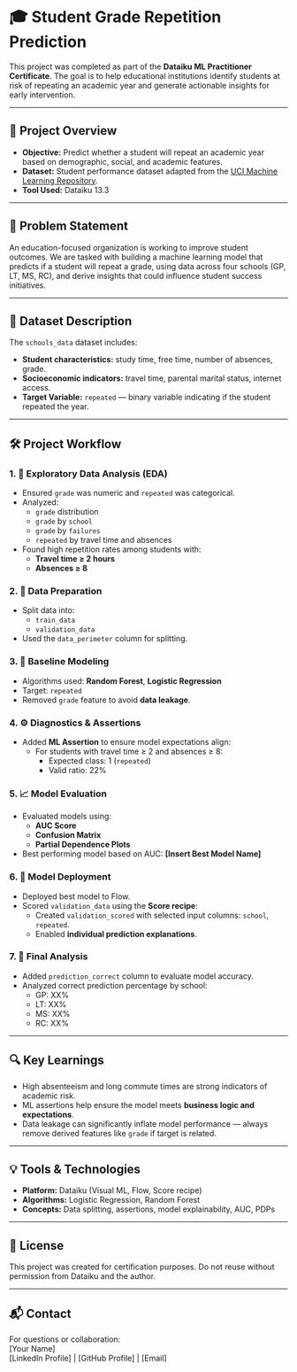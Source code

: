 # 🎓 Student Grade Repetition Prediction

This project was completed as part of the **Dataiku ML Practitioner Certificate**. The goal is to help educational institutions identify students at risk of repeating an academic year and generate actionable insights for early intervention.

---

## 📌 Project Overview

- **Objective:** Predict whether a student will repeat an academic year based on demographic, social, and academic features.
- **Dataset:** Student performance dataset adapted from the [UCI Machine Learning Repository](https://archive.ics.uci.edu/ml/datasets/Student+Performance).
- **Tool Used:** Dataiku 13.3

---

## 🧠 Problem Statement

An education-focused organization is working to improve student outcomes. We are tasked with building a machine learning model that predicts if a student will repeat a grade, using data across four schools (GP, LT, MS, RC), and derive insights that could influence student success initiatives.

---

## 📁 Dataset Description

The `schools_data` dataset includes:
- **Student characteristics:** study time, free time, number of absences, grade.
- **Socioeconomic indicators:** travel time, parental marital status, internet access.
- **Target Variable:** `repeated` — binary variable indicating if the student repeated the year.

---

## 🛠️ Project Workflow

### 1. 🧪 Exploratory Data Analysis (EDA)
- Ensured `grade` was numeric and `repeated` was categorical.
- Analyzed:
  - `grade` distribution
  - `grade` by `school`
  - `grade` by `failures`
  - `repeated` by travel time and absences
- Found high repetition rates among students with:
  - **Travel time ≥ 2 hours**
  - **Absences ≥ 8**

### 2. 🧹 Data Preparation
- Split data into:
  - `train_data`
  - `validation_data`
- Used the `data_perimeter` column for splitting.

### 3. 🤖 Baseline Modeling
- Algorithms used: **Random Forest**, **Logistic Regression**
- Target: `repeated`
- Removed `grade` feature to avoid **data leakage**.

### 4. ⚙️ Diagnostics & Assertions
- Added **ML Assertion** to ensure model expectations align:
  - For students with travel time ≥ 2 and absences ≥ 8:
    - Expected class: 1 (`repeated`)
    - Valid ratio: 22%

### 5. 📈 Model Evaluation
- Evaluated models using:
  - **AUC Score**
  - **Confusion Matrix**
  - **Partial Dependence Plots**
- Best performing model based on AUC: **[Insert Best Model Name]**

### 6. 🚀 Model Deployment
- Deployed best model to Flow.
- Scored `validation_data` using the **Score recipe**:
  - Created `validation_scored` with selected input columns: `school`, `repeated`.
  - Enabled **individual prediction explanations**.

### 7. 🧾 Final Analysis
- Added `prediction_correct` column to evaluate model accuracy.
- Analyzed correct prediction percentage by school:
  - GP: XX%
  - LT: XX%
  - MS: XX%
  - RC: XX%

---

## 🔍 Key Learnings

- High absenteeism and long commute times are strong indicators of academic risk.
- ML assertions help ensure the model meets **business logic and expectations**.
- Data leakage can significantly inflate model performance — always remove derived features like `grade` if target is related.

---

## 💡 Tools & Technologies

- **Platform:** Dataiku (Visual ML, Flow, Score recipe)
- **Algorithms:** Logistic Regression, Random Forest
- **Concepts:** Data splitting, assertions, model explainability, AUC, PDPs

---

## 📄 License

This project was created for certification purposes. Do not reuse without permission from Dataiku and the author.

---

## 📬 Contact

For questions or collaboration:  
[Your Name]  
[LinkedIn Profile] | [GitHub Profile] | [Email]
